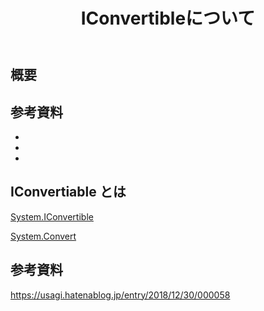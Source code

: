 ﻿---
title: IConvertibleについて
category: C#
tags:
  - C#
updated_at: ""
id: a1b0b03d-3ad1-4e39-92c6-0fece98e5643
---

## 概要

##

##

## 参考資料

- []()
- []()
- []()

## IConvertiable とは

[System.IConvertible](https://learn.microsoft.com/ja-jp/dotnet/api/system.iconvertible?view=net-9.0)

[System.Convert](https://learn.microsoft.com/ja-jp/dotnet/api/system.convert?view=net-9.0&redirectedfrom=MSDN)

## 参考資料

https://usagi.hatenablog.jp/entry/2018/12/30/000058
